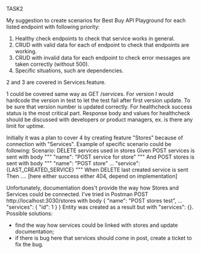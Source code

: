 TASK2

My suggestion to create scenarios for Best Buy API Playground for each listed endpoint with following priority:
1. Healthy check endpoints to check that service works in general.
2. CRUD with valid data for each of endpoint to check that endpoints are working.
3. CRUD with invalid data for each endpoint to check error messages are taken correctly (without 500).
4. Specific situations, such are dependencies.

2 and 3 are covered in Services.feature.

1 could be covered same way as GET /services.
For version I would hardcode the version in test to let the test fail after first version update. To be sure that version number is updated correctly.
For healthcheck success status is the most critical part.
Response body and values for healthcheck should be discussed with developers or product managers, ex. is there any limit for uptime.

Initially it was a plan to cover 4 by creating feature "Stores" because of connection with "Services".
Example of specific scenario could be following:
 Scenario: DELETE services used in stores
 Given POST services is sent with body
 """
    "name": "POST service for store"
 """
 And POST stores is sent with body
 """
    "name": "POST store"
    ...
    "service": {LAST_CREATED_SERVICE}
 """
 When DELETE last created service is sent
 Then .... [here either success either 404, depend on implementation]

Unfortunately, documentation does't provide the way how Stores and Services could be connected.
I've tried in Postman POST http://localhost:3030/stores with body
    {
    "name": "POST stores test",
    ...
    "services":
     {
        "id": 1
     }
    }
Entity was created as a result but with "services": {}.
Possible solutions:
- find the way how services could be linked with stores and update documentation;
- if there is bug here that services should come in post, create a ticket to fix the bug.
